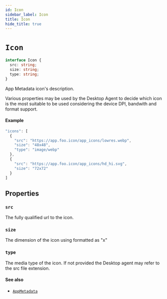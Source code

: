 ```yaml
---
id: Icon
sidebar_label: Icon
title: Icon
hide_title: true
---
```

# `Icon`

```typescript
interface Icon {
  src: string;
  size: string;
  type: string;
}
```

App Metadata icon's description. 

Various properties may be used by the Desktop Agent to decide which icon is the most suitable to be used considering the device DPI, bandwith and format support.

#### Example

```js
"icons": [
  {
    "src": "https://app.foo.icon/app_icons/lowres.webp",
    "size": "48x48",
    "type": "image/webp"
  },
  {
    "src": "https://app.foo.icon/app_icons/hd_hi.svg",
    "size": "72x72"
  }
]
```

## Properties

### `src`

The fully qualified url to the icon.

### `size`

The dimension of the icon using formatted as "<height>x<width>"

### `type`

The media type of the icon. If not provided the Desktop agent may refer to the src file extension.



#### See also
* [`AppMetadata`](AppMetadata)

